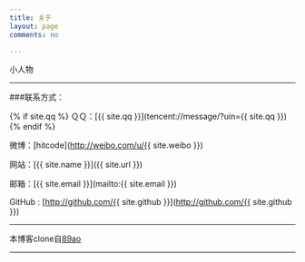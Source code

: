 ```yaml
---
title: 关于
layout: page
comments: no

---
```


小人物

---

###联系方式：

{% if site.qq %}
ＱＱ：[{{ site.qq }}](tencent://message/?uin={{ site.qq }})
{% endif %}

微博：[hitcode](http://weibo.com/u/{{ site.weibo }})

网站：[{{ site.name }}]({{ site.url }})

邮箱：[{{ site.email }}](mailto:{{ site.email }})

GitHub : [http://github.com/{{ site.github }}](http://github.com/{{ site.github }})

----

本博客clone自[89ao](https://github.com/89ao/89ao.github.io)

----

